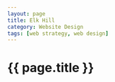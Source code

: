```yaml
---
layout: page
title: Elk Hill
category: Website Design
tags: [web strategy, web design]
---
```


<h1>{{ page.title }}</h1>